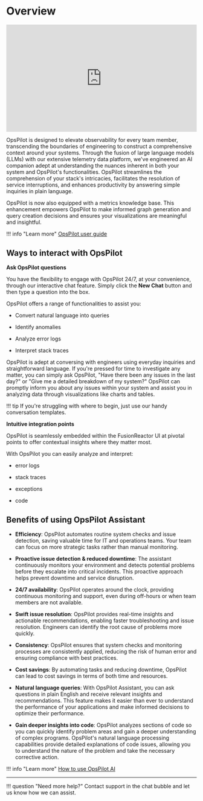 # Overview

<div style="padding:56.25% 0 0 0;position:relative;"><iframe src="https://player.vimeo.com/video/871379062?badge=0&amp;autopause=0&amp;quality_selector=1&amp;progress_bar=1&amp;player_id=0&amp;app_id=58479" frameborder="0" allow="autoplay; fullscreen; picture-in-picture" style="position:absolute;top:0;left:0;width:100%;height:100%;" title="OpsPilot Assistant"></iframe></div><script src="https://player.vimeo.com/api/player.js"></script>

OpsPilot is designed to elevate observability for every team member, transcending the boundaries of engineering to construct a comprehensive context around your systems. Through the fusion of large language models (LLMs) with our extensive telemetry data platform, we've engineered an AI companion adept at understanding the nuances inherent in both your system and OpsPilot's functionalities. OpsPilot streamlines the comprehension of your stack's intricacies, facilitates the resolution of service interruptions, and enhances productivity by answering simple inquiries in plain language.

OpsPilot is now also equipped with a metrics knowledge base. This enhancement empowers OpsPilot to make informed graph generation and query creation decisions and ensures your visualizations are meaningful and insightful.

!!! info "Learn more"
    [OpsPilot user guide](/Data-insights/Features/OpsPilot/OpsPilot-user-guide/)

## Ways to interact with OpsPilot

**Ask OpsPilot questions**

You have the flexibility to engage with OpsPilot 24/7, at your convenience, through our interactive chat feature. Simply click the **New Chat** button and then type a question into the box.

OpsPilot offers a range of functionalities to assist you:

* Convert natural language into queries 

* Identify anomalies

* Analyze error logs

* Interpret stack traces


OpsPilot is adept at conversing with engineers using everyday inquiries and straightforward language. If you're pressed for time to investigate any matter, you can simply ask OpsPilot, "Have there been any issues in the last day?" or "Give me a detailed breakdown of my system?" OpsPilot can promptly inform you about any issues within your system and assist you in analyzing data through visualizations like charts and tables.

!!! tip
    If you're struggling with where to begin, just use our handy conversation templates.

**Intuitive integration points**

OpsPilot is seamlessly embedded within the FusionReactor UI at pivotal points to offer contextual insights where they matter most. 

With OpsPilot you can easily analyze and interpret:

* error logs

* stack traces

* exceptions

* code



## Benefits of using OpsPilot Assistant

* **Efficiency**: OpsPilot automates routine system checks and issue detection, saving valuable time for IT and operations teams. Your team can focus on more strategic tasks rather than manual monitoring.

* **Proactive issue detection & reduced downtime**: The assistant continuously monitors your environment and detects potential problems before they escalate into critical incidents. This proactive approach helps prevent downtime and service disruption.

* **24/7 availability**: OpsPilot operates around the clock, providing continuous monitoring and support, even during off-hours or when team members are not available.

* **Swift issue resolution**: OpsPilot provides real-time insights and actionable recommendations, enabling faster troubleshooting and issue resolution. Engineers can identify the root cause of problems more quickly.

* **Consistency**: OpsPilot ensures that system checks and monitoring processes are consistently applied, reducing the risk of human error and ensuring compliance with best practices.

* **Cost savings**: By automating tasks and reducing downtime, OpsPilot can lead to cost savings in terms of both time and resources.


* **Natural language queries**: With
OpsPilot Assistant, you can ask questions in
plain English and receive relevant
insights and recommendations. This
feature makes it easier than ever to
understand the performance of your
applications and make informed
decisions to optimize their
performance.

* **Gain deeper insights into code**:
OpsPilot analyzes sections of
code so you can quickly identify
problem areas and gain a deeper
understanding of complex programs.
OpsPilot's natural language
processing capabilities provide detailed
explanations of code issues, allowing
you to understand the nature of the
problem and take the necessary
corrective action.



!!! info "Learn more"
    [How to use OpsPilot AI](/Cloud/guides/OpsPilot/OpsPilot-user-guide/) 

___

!!! question "Need more help?"
    Contact support in the chat bubble and let us know how we can assist.